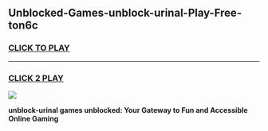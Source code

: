 
## Unblocked-Games-unblock-urinal-Play-Free-ton6c
<h3>
<a href="https://premium76.site?title=unblock-urinal&ref=10A">CLICK TO PLAY</a></h3>
<hr>

<h3>
<a href="https://premium76.site?title=unblock-urinal&ref=10A">CLICK 2 PLAY</a>
  
</h3>

<a href="https://premium76.site?title=unblock-urinal&ref=10A"><img src="https://clearcache.store/games.png"></a>


**unblock-urinal games unblocked: Your Gateway to Fun and Accessible Online Gaming**
